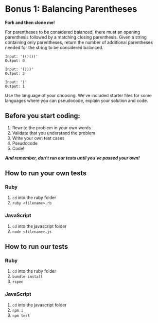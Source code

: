# Bonus 1: Balancing Parentheses

**Fork and then clone me!**

For parentheses to be considered balanced, there must an opening parenthesis followed by a matching closing parenthesis. Given a string containing only parentheses, return the number of additional parentheses needed for the string to be considered balanced.

```
Input: '(()())'
Output: 0

Input: '()))'
Output: 2

Input: ')'
Output: 1
```

Use the language of your choosing. We've included starter files for some languages where you can pseudocode, explain your solution and code.

## Before you start coding:

1. Rewrite the problem in your own words
2. Validate that you understand the problem
3. Write your own test cases
4. Pseudocode
5. Code!

**_And remember, don't run our tests until you've passed your own!_**

## How to run your own tests

### Ruby

1. `cd` into the ruby folder
2. `ruby <filename>.rb`

### JavaScript

1. `cd` into the javascript folder
2. `node <filename>.js`

## How to run our tests

### Ruby

1. `cd` into the ruby folder
2. `bundle install`
3. `rspec`

### JavaScript

1. `cd` into the javascript folder
2. `npm i`
3. `npm test`

